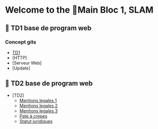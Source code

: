 # Welcome to the 📁Main Bloc 1, SLAM 
## 📖 TD1 base de program web
### Concept gits
- [TD1](document/TD1.md)
- [HTTP]
- [Serveur Web]
- [Update]

## 📖 TD2 base de program web
- [TD2]
    - [Mentions legales 1](docs/pages/mentions-legales-1.html)
    - [Mentions legales 2](docs/pages/mentions-legales-2.html)
    - [Mentions legales 3](docs/pages/mentions-legales-3.html)
    - [Pate à crepes](docs/pages/pate-a-crepes.html)
    - [Statut juridiques](docs/pages/statut-juriques.html)
